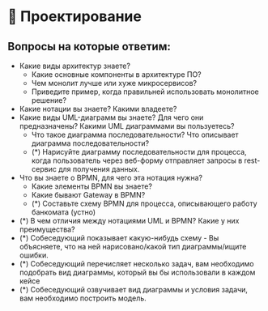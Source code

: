 # 📍 Проектирование

## Вопросы на которые ответим:

* Какие виды архитектур знаете?
  * Какие основные компоненты в архитектуре ПО?
  * Чем монолит лучше или хуже микросервисов?
  * Приведите пример, когда правильней использовать монолитное решение?&#x20;
* Какие нотации вы знаете? Какими владеете?&#x20;
* Какие виды UML-диаграмм вы знаете? Для чего они предназначены? Какими UML диаграммами вы пользуетесь?
  * Что такое диаграмма последовательности? Что описывает диаграмма последовательности?
  * (\*) Нарисуйте диаграмму последовательности для процесса, когда пользователь через веб-форму отправляет запросы в rest-сервис для получения данных.
* Что вы знаете о BPMN, для чего эта нотация нужна?
  * Какие элементы BPMN вы знаете?
  * Какие бывают Gateway в BPMN?
  * (\*) Составьте схему BPMN для процесса, описывающего работу банкомата (устно)
* (\*) В чем отличия между нотациями UML и BPMN? Какие у них преимущества?
* (\*) Собеседующий показывает какую-нибудь схему - Вы объясняете, что на ней нарисовано/какой тип диаграммы/ищите ошибки.
* (\*) Собеседующий перечисляет несколько задач, вам необходимо подобрать вид диаграммы, который вы бы использовали в каждом кейсе
* (\*) Собеседующий озвучивает вид диаграммы и условия задачи, вам необходимо построить модель.
